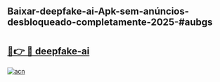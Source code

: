 ## Baixar-deepfake-ai-Apk-sem-anúncios-desbloqueado-completamente-2025-#aubgs

# <h2><a href="https://ainizakaria.my?title=deepfake-ai&ref=22M">🔗👉 🔴 deepfake-ai</a></h2>

[![acn](https://github.com/user-attachments/assets/0f9c940e-d8b0-45ae-aac7-cd30a18b3e1c)](https://ainizakaria.my?title=deepfake-ai&ref=22M)

